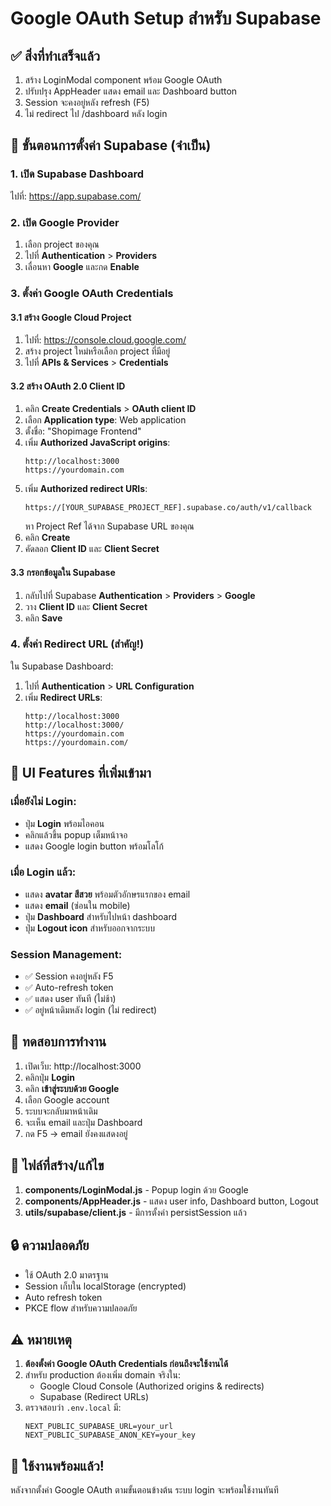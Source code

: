 # Google OAuth Setup สำหรับ Supabase

## ✅ สิ่งที่ทำเสร็จแล้ว

1. สร้าง LoginModal component พร้อม Google OAuth
2. ปรับปรุง AppHeader แสดง email และ Dashboard button
3. Session จะคงอยู่หลัง refresh (F5)
4. ไม่ redirect ไป /dashboard หลัง login

## 🔧 ขั้นตอนการตั้งค่า Supabase (จำเป็น)

### 1. เปิด Supabase Dashboard
ไปที่: https://app.supabase.com/

### 2. เปิด Google Provider
1. เลือก project ของคุณ
2. ไปที่ **Authentication** > **Providers**
3. เลื่อนหา **Google** และกด **Enable**

### 3. ตั้งค่า Google OAuth Credentials

#### 3.1 สร้าง Google Cloud Project
1. ไปที่: https://console.cloud.google.com/
2. สร้าง project ใหม่หรือเลือก project ที่มีอยู่
3. ไปที่ **APIs & Services** > **Credentials**

#### 3.2 สร้าง OAuth 2.0 Client ID
1. คลิก **Create Credentials** > **OAuth client ID**
2. เลือก **Application type**: Web application
3. ตั้งชื่อ: "Shopimage Frontend"
4. เพิ่ม **Authorized JavaScript origins**:
   ```
   http://localhost:3000
   https://yourdomain.com
   ```
5. เพิ่ม **Authorized redirect URIs**:
   ```
   https://[YOUR_SUPABASE_PROJECT_REF].supabase.co/auth/v1/callback
   ```
   หา Project Ref ได้จาก Supabase URL ของคุณ
6. คลิก **Create**
7. คัดลอก **Client ID** และ **Client Secret**

#### 3.3 กรอกข้อมูลใน Supabase
1. กลับไปที่ Supabase **Authentication** > **Providers** > **Google**
2. วาง **Client ID** และ **Client Secret**
3. คลิก **Save**

### 4. ตั้งค่า Redirect URL (สำคัญ!)
ใน Supabase Dashboard:
1. ไปที่ **Authentication** > **URL Configuration**
2. เพิ่ม **Redirect URLs**:
   ```
   http://localhost:3000
   http://localhost:3000/
   https://yourdomain.com
   https://yourdomain.com/
   ```

## 🎨 UI Features ที่เพิ่มเข้ามา

### เมื่อยังไม่ Login:
- ปุ่ม **Login** พร้อมไอคอน
- คลิกแล้วขึ้น popup เต็มหน้าจอ
- แสดง Google login button พร้อมโลโก้

### เมื่อ Login แล้ว:
- แสดง **avatar สีสวย** พร้อมตัวอักษรแรกของ email
- แสดง **email** (ซ่อนใน mobile)
- ปุ่ม **Dashboard** สำหรับไปหน้า dashboard
- ปุ่ม **Logout icon** สำหรับออกจากระบบ

### Session Management:
- ✅ Session คงอยู่หลัง F5
- ✅ Auto-refresh token
- ✅ แสดง user ทันที (ไม่ช้า)
- ✅ อยู่หน้าเดิมหลัง login (ไม่ redirect)

## 🧪 ทดสอบการทำงาน

1. เปิดเว็บ: http://localhost:3000
2. คลิกปุ่ม **Login**
3. คลิก **เข้าสู่ระบบด้วย Google**
4. เลือก Google account
5. ระบบจะกลับมาหน้าเดิม
6. จะเห็น email และปุ่ม Dashboard
7. กด F5 -> email ยังคงแสดงอยู่

## 📝 ไฟล์ที่สร้าง/แก้ไข

1. **components/LoginModal.js** - Popup login ด้วย Google
2. **components/AppHeader.js** - แสดง user info, Dashboard button, Logout
3. **utils/supabase/client.js** - มีการตั้งค่า persistSession แล้ว

## 🔒 ความปลอดภัย

- ใช้ OAuth 2.0 มาตรฐาน
- Session เก็บใน localStorage (encrypted)
- Auto refresh token
- PKCE flow สำหรับความปลอดภัย

## ⚠️ หมายเหตุ

1. **ต้องตั้งค่า Google OAuth Credentials ก่อนถึงจะใช้งานได้**
2. สำหรับ production ต้องเพิ่ม domain จริงใน:
   - Google Cloud Console (Authorized origins & redirects)
   - Supabase (Redirect URLs)
3. ตรวจสอบว่า `.env.local` มี:
   ```
   NEXT_PUBLIC_SUPABASE_URL=your_url
   NEXT_PUBLIC_SUPABASE_ANON_KEY=your_key
   ```

## 🎉 ใช้งานพร้อมแล้ว!

หลังจากตั้งค่า Google OAuth ตามขั้นตอนข้างต้น ระบบ login จะพร้อมใช้งานทันที

